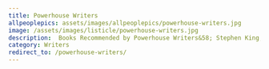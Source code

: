 ```yaml
---
title: Powerhouse Writers
allpeoplepics: assets/images/allpeoplepics/powerhouse-writers.jpg
image: /assets/images/listicle/powerhouse-writers.jpg
description:  Books Recommended by Powerhouse Writers&58; Stephen King, Neil Gaiman, Susan Cain, and Kara Swisher
category: Writers
redirect_to: /powerhouse-writers/
--- 
```









